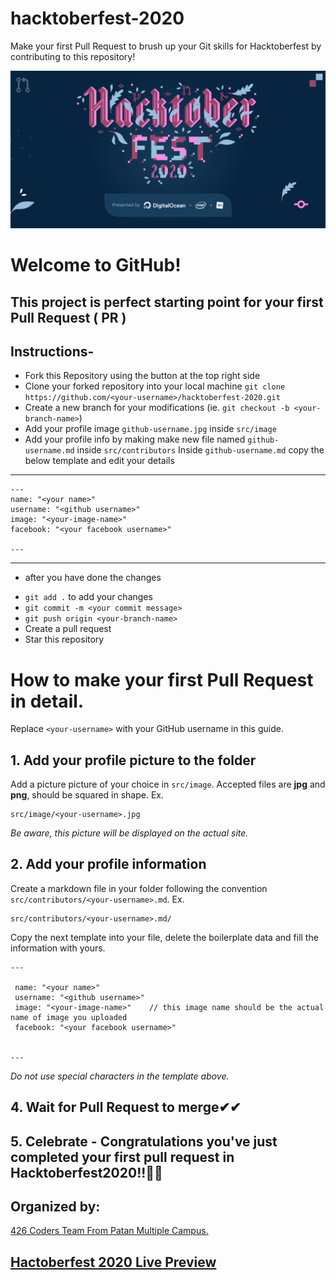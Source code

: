 # hacktoberfest-2020

Make your first Pull Request to brush up your Git skills for Hacktoberfest by contributing to this repository!

![Hacktoberfest 2020](https://github.com/426-Coders/hacktoberfest-2020/blob/master/images/hacktoberfest2020.png)

# Welcome to GitHub!

## This project is perfect starting point for your first Pull Request ( PR )

## Instructions-

- Fork this Repository using the button at the top right side
- Clone your forked repository into your local machine `git clone https://github.com/<your-username>/hacktoberfest-2020.git`
- Create a new branch for your modifications (ie.  `git checkout -b <your-branch-name>`)
- Add your profile image `github-username.jpg` inside `src/image`
- Add your profile info by making make new file named `github-username.md` inside `src/contributors`
 Inside `github-username.md` copy the below template and edit your details
 ---
 ```
 ---
 name: "<your name>"
 username: "<github username>"
 image: "<your-image-name>"
 facebook: "<your facebook username>"

 ---
 ```
---
 * after you have done the changes

- `git add .` to add your changes
- `git commit -m <your commit message>`
- `git push origin <your-branch-name>`
- Create a pull request
- Star this repository

# How to make your first Pull Request in detail.

Replace `<your-username>` with your GitHub username in this guide.

## 1. Add your profile picture to the folder

Add a picture picture of your choice in `src/image`. Accepted files are **jpg** and **png**, should be squared in shape. Ex.

```
src/image/<your-username>.jpg
```

_Be aware, this picture will be displayed on the actual site._

## 2. Add your profile information

Create a markdown file in your folder following the convention `src/contributors/<your-username>.md`. Ex.

```
src/contributors/<your-username>.md/
```

Copy the next template into your file, delete the boilerplate data and fill the information with yours.

```
---

 name: "<your name>"
 username: "<github username>"
 image: "<your-image-name>"    // this image name should be the actual name of image you uploaded
 facebook: "<your facebook username>"

 
---

```

_Do not use special characters in the template above._

## 4. Wait for Pull Request to merge✔✔

## 5. Celebrate - Congratulations you've just completed your first pull request in Hacktoberfest2020!!🎉🎉

## Organized by:
[426 Coders Team From Patan Multiple Campus.](https://github.com/426-Coders)



## [Hactoberfest 2020 Live Preview ](https://426codershacktoberfest2020.netlify.app/)
